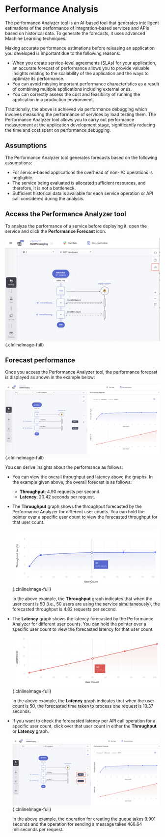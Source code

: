# Performance Analysis

The performance Analyzer tool is an AI-based tool that generates intelligent estimations of the performance of integration-based services and APIs based on historical data. To generate the forecasts, it uses advanced Machine Learning techniques.

Making accurate performance estimations before releasing an application you developed is important due to the following reasons:

- When you create service-level agreements (SLAs) for your application, an accurate forecast of performance allows you to provide valuable insights relating to the scalability of the application and the ways to optimize its performance.
- You can avoid missing important performance characteristics as a result of combining multiple applications including external ones.
- You can correctly assess the cost and feasibility of running the application in a production environment.

Traditionally, the above is achieved via performance debugging which involves measuring the performance of services by load testing them. The Performance Analyzer tool allows you to carry out performance measurement at the application development stage, significantly reducing the time and cost spent on performance debugging.

## Assumptions

The Performance Analyzer tool generates forecasts based on the following assumptions:

- For service-based applications the overhead of non-I/O operations is negligible.
- The service being evaluated is allocated sufficient resources, and therefore, it is not a bottleneck.
- Sufficient historical data is available for each service operation or API call considered during the analysis.

## Access the Performance Analyzer tool

To analyze the performance of a service before deploying it, open the service and click the **Performance Forecast** icon. 

![Access tool](../assets/img/perf-analyzer/access-perf-analyzer-tool.png){.cInlineImage-full}

## Forecast performance

Once you access the Performance Analyzer tool, the performance forecast is displayed as shown in the example below:

![Performance forecast](../assets/img/perf-analyzer/performance-forecast.png){.cInlineImage-full}

You can derive insights about the performance as follows:

- You can view the overall throughput and latency above the graphs. In the example given above, the overall forecast is as follows:

    - **Throughput**: 4.90 requests per second.
    - **Latency**: 20.42 seconds per request.

- The **Throughput** graph shows the throughput forecasted by the Performance Analyzer for different user counts. You can hold the pointer over a specific user count to view the forecasted throughput for that user count.

    ![Throughput forecast](../assets/img/perf-analyzer/throughput-forecast.png){.cInlineImage-full}
    
    In the above example, the **Throughput** graph indicates that when the user count is 50 (i.e., 50 users are using the service simultaneously), the forecasted throughput is 4.82 requests per second.
    
- The **Latency** graph shows the latency forecasted by the Performance Analyzer for different user counts. You can hold the pointer over a specific user count to view the forecasted latency for that user count.

    ![Latency forecast](../assets/img/perf-analyzer/latency-forecast.png){.cInlineImage-full}
    
    In the above example, the **Latency** graph indicates that when the user count is 50, the forecasted time taken to process one request is 10.37 seconds.
    
- If you want to check the forecasted latency per API call operation for a specific user count, click over that user count in either the **Throughput** or **Latency** graph.

    ![Latency per connector forecast](../assets/img/perf-analyzer/latency-per-connector-forecast.png){.cInlineImage-full}
    
    In the above example, the operation for creating the queue takes 9.901 seconds and the operation for sending a message takes 468.64 milliseconds per request.
